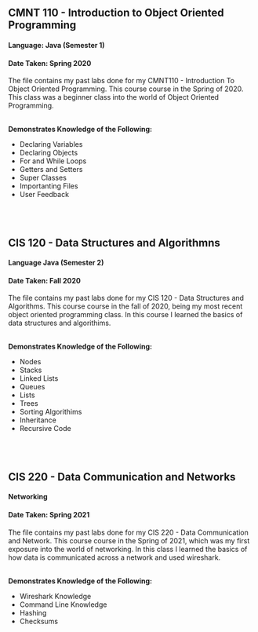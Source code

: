 ## CMNT 110 - Introduction to Object Oriented Programming
#### Language: Java (Semester 1) 
#### Date Taken: Spring 2020 

The file contains my past labs done for my CMNT110 - Introduction To Object Oriented Programming. This course course in the Spring of 2020. This class was a beginner class into the world of Object Oriented Programming. 
<br>
<br>

**Demonstrates Knowledge of the Following:**
* Declaring Variables
* Declaring Objects
* For and While Loops
* Getters and Setters
* Super Classes
* Importanting Files
* User Feedback

<br>
<br>

## CIS 120 - Data Structures and Algorithmns
#### Language Java (Semester 2)
#### Date Taken: Fall 2020 

The file contains my past labs done for my CIS 120 - Data Structures and Algorithms. This course course in the fall of 2020, being my most recent object oriented programming class. In this course I learned the basics of data structures and algorithims.
<br>
<br>

**Demonstrates Knowledge of the Following:**
* Nodes
* Stacks
* Linked Lists
* Queues
* Lists
* Trees
* Sorting Algorithims
* Inheritance
* Recursive Code

<br>
<br>

## CIS 220 - Data Communication and Networks
#### Networking
#### Date Taken: Spring 2021 

The file contains my past labs done for my CIS 220 - Data Communication and Network. This course course in the Spring of 2021, which was my first exposure into the world of networking. In this class I learned the basics of how data is communicated across a network and used wireshark.
<br>
<br>

**Demonstrates Knowledge of the Following:**
* Wireshark Knowledge
* Command Line Knowledge
* Hashing
* Checksums
